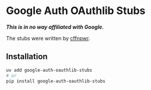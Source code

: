 # Google Auth OAuthlib Stubs

***This is in no way affiliated with Google.***

The stubs were written by [cffnpwr](https://github.com/cffnpwr).

## Installation

```sh
uv add google-auth-oauthlib-stubs
# or
pip install google-auth-oauthlib-stubs
```
